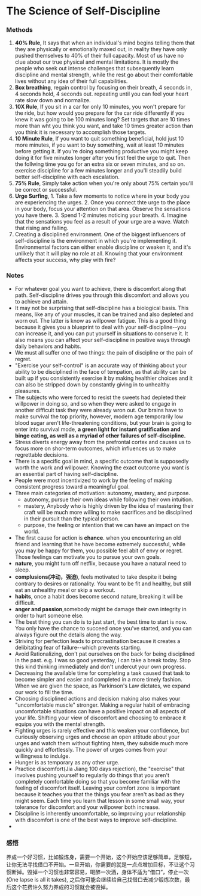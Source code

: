 # The Science of Self-Discipline

### Methods

1. **40% Rule**, It says that when an individual's mind begins telling them that they are physically or emotionally maxed out, in reality they have only pushed themselves to 40% of their full capacity. Most of us have no clue about our true physical and mental limitations. It is mostly the people who seek out intense challenges that subsequently learn discipline and mental strength, while the rest go about their comfortable lives without any idea of their full capabilities. 
2. **Box breathing**, regain control by focusing on their breath, 4 seconds in, 4 seconds hold, 4 seconds out. repeating until you can feel your heart rate slow down and normalize.
3. **10X Rule**, If you sit in a car for only 10 minutes, you won't prepare for the ride, but how would you prepare for the car ride differently if you knew it was going to be 100 minutes long? Set targets that are 10 times more than wht you think you want, and take 10 times greater action than you think it is necessary to accomplish those targets. 
4. **10 Minute Rule**, If you want to quit something beneficial, hold just 10 more minutes, if you want to buy something, wait at least 10 minutes before getting it. If you're doing something productive you might keep doing it for five minutes longer after you first feel the urge to quit. Then the follwing time you go for an extra six or seven minutes, and so on. exercise discipline for a few minutes longer and you'll steadily build better self-discipline with each escalation. 
5. **75% Rule**, Simply take action when you're only about 75% certain you'll be correct or successful. 
6. **Urge Surfing**, 1. Take a few moments to notice where in your body you are experiencing the urges. 2. Once you connect thte urge to the place in your body, focus your attention on that area. Observe the sensations you have there. 3. Spend 1-2 minutes noticing your breath. 4. Imagine that the sensations you feel as a result of your urge are a wave. Watch that rising and falling. 
7. Creating a disciplined environment. One of the biggest influencers of self-discipline is the environment in which you're implementing it. Environmental factors can either enable discipline or weaken it, and it's unlikely that it will play no role at all. Knowing that your environment affects your success, why play with fire?


### Notes

- For whatever goal you want to achieve, there is discomfort along that path. Self-discipline drives you through this discomfort and allows you to achieve and attain.
- It may not be surprising that self-discipline has a biological basis. This means, like any of your muscles, it can be trained and also depleted and worn out. The latter is know as willpower fatigue. This is a good thing because it gives you a blueprint to deal with your self-discipline--you can increase it, and you can put yourself in situations to conserve it. It also means you can affect your self-discipline in positive ways through daily behaviors and habits. 
- We must all suffer one of two things: the pain of discipline or the pain of regret. 
- "Exercise your self-control" is an accurate way of thinking about your ability to be disciplined in the face of tempation, as that ability can be built up if you consistently exercise it by making healthier choices and it can also be stripped down by constantly giving in to unhealthy pleasures. 
- The subjects who were forced to resist the sweets had depleted their willpower in doing so, and so when they were asked to engage in another difficult task they were already wron out. Our brains have to make survival the top priority, however, modern age temporarily low blood sugar aren't life-threatening conditions, but your brain is going to enter into survival mode, **a green light for instant gratification and binge eating, as well as a myriad of other failures of self-discipline.**
- Stress diverts energy away from the prefrontal cortex and causes us to focus more on shor-term outcomes, which influences us to make regrettable decisions. 
- There is a specific goal in mind, a specific outcome that is supposedly worth the work and willpower. Knowing the exact outcome you want is an essential part of having self-discipline. 
- People were most incentivized to work by the feeling of making consistent progress toward a meaningful goal. 
- Three main categories of motivation: autonomy, mastery, and purpose. 
  - autonomy, pursue their own ideas while following their own intuition.
  - mastery, Anybody who is highly driven by the idea of mastering their craft will be much more willing to make sacrifices and be disciplined in their pursuit than the typical person.
  - purpose, the feeling or intention that we can have an impact on the world. 
- The first cause for action is **chance**. when you encountering an old friend and learning that he have become extremely successful, while you may be happy for them, you possible feel abit of envy or regret. Those feelings can motivate you to pursue your own goals.
- **nature**, you might turn off netflix, because you have a natural need to sleep. 
- **complusions(冲动，强迫)**, feels motivated to take despite it being contrary to desires or rationality. You want to be fit and healthy, but still eat an unhealthy meal or skip a workout. 
- **habits**, once a habit does become second nature, breaking it will be difficult. 
- **anger and passion**,somebody might be damage their own integrity in order to hurt someone else. 
- The best thing you can do is to just start, the best time to start is now. You only have the chance to succeed once you've started, and you can always figure out the details along the way. 
- Striving for perfection leads to procrastination because it creates a delibitating fear of failure--which prevents starting. 
- Avoid Rationalizing, don't pat ourselves on the back for being disciplined in the past. e.g. I was so good yesterday, I can take a break today. Stop this kind thinking immediately and don't undercut your own progress. 
- Decreasing the available time for completing a task caused that task to become simpler and easier and completed in a more timely fashion. When we are given the space, as Parkinson's Law dictates, we expand our work to fill the time. 
- Choosing disciplined actions and decision making also makes your "uncomfortable muscle" stronger. Making a regular habit of embracing uncomfortable situations can have a positive impact on all aspects of your life. Shifting your view of discomfort and choosing to embrace it equips you with the mental strength. 
- Fighting urges is rarely effective and this weaken your confidence, but curiously observing urges and choose an open attitude about your urges and watch them without fighting htem, they subside much more quickly and effortlessly. The power of urges comes from your willingness to indulge. 
- Hunger is as temporary as any other urge. 
- Practice discomfort(Jia Jiang 100 days rejection), the "exercise" that involves pushing yourself to regularly do things that you aren't completely comfortable doing so that you become familiar with the feeling of discomfort itself. Leaving your comfort zone is important because it teaches you that the things you fear aren't as bad as they might seem. Each time you learn that lesson in some small way, your tolerance for discomfort and your willpower both increase.
- Discipline is inherently uncomfortable, so improving your relationship with discomfort is one of the best ways to improve self-discipline. 
- 

### 感悟

养成一个好习惯，比如锻炼身，需要一个开始，这个开始应该足够简单，足够短，让你无法寻找借口不开始。一旦开始，你需要的就是一点点增加目标，不让这个习惯断掉。毁掉一个习惯也非常容易，喝醉一次酒，身体不适为“借口”，停止一次(One lapse is all it takes), 之后你可能会继续给自己找借口去减少锻炼次数，最后这个花费许久努力养成的习惯就会被毁掉。
 
